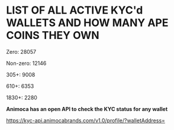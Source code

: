 # LIST OF ALL ACTIVE KYC'd WALLETS AND HOW MANY APE COINS THEY OWN

Zero: 28057

Non-zero: 12146

305+: 9008

610+: 6353

1830+: 2280

**Animoca has an open API to check the KYC status for any wallet**

https://kyc-api.animocabrands.com/v1.0/profile/?walletAddress=